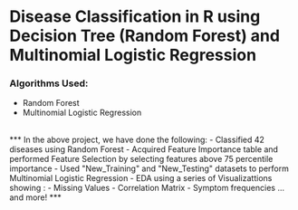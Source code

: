 # Disease Classification in R using Decision Tree (Random Forest) and Multinomial Logistic Regression
### Algorithms Used:
- Random Forest
- Multinomial Logistic Regression
<br>
***
In the above project, we have done the following:
- Classified 42 diseases using Random Forest
- Acquired Feature Importance table and performed Feature Selection by selecting features above 75 percentile importance
- Used "New_Training" and "New_Testing" datasets to perform Multinomial Logistic Regression 
- EDA using a series of Visualizattions showing :
  - Missing Values
  - Correlation Matrix
  - Symptom frequencies ... and more!
***
